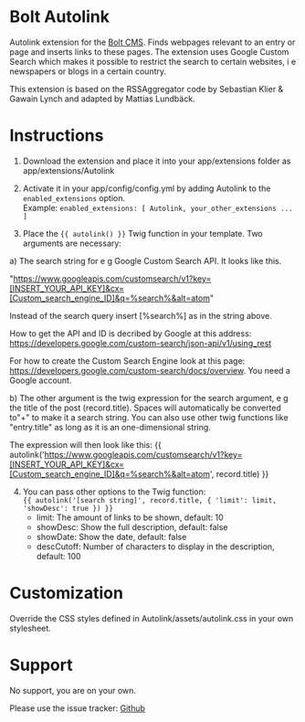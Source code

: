 Bolt Autolink
=======================

Autolink extension for the [Bolt CMS](http://www.bolt.cm). Finds  webpages relevant to an entry or page and inserts links to these pages. The extension uses Google Custom Search which makes it possible to restrict the search to certain websites, i e newspapers or blogs in a certain country.

This extension is based on the RSSAggregator code by Sebastian Klier & Gawain Lynch and adapted by Mattias Lundbäck.

Instructions
=======================

1. Download the extension and place it into your app/extensions folder as app/extensions/Autolink

2. Activate it in your app/config/config.yml by adding Autolink to the `enabled_extensions` option.  
Example: `enabled_extensions: [ Autolink, your_other_extensions ... ]`

3. Place the `{{ autolink() }}` Twig function in your template. Two arguments are necessary:

a) The search string for e g Google Custom Search API. It looks like this.

"https://www.googleapis.com/customsearch/v1?key=[INSERT_YOUR_API_KEY]&cx=[Custom_search_engine_ID]&q=%search%&alt=atom"

Instead of the search query insert [%search%] as in the string above. 

How to get the API and ID is decribed by Google at this address: https://developers.google.com/custom-search/json-api/v1/using_rest

For how to create the Custom Search Engine look at this page: https://developers.google.com/custom-search/docs/overview. You need a Google account.

b) The other argument is the twig expression for the search argument, e g the title of the post (record.title). Spaces will automatically be converted to"+" to make it a search string. You can also use other twig functions like "entry.title" as long as it is an one-dimensional string.

The expression will then look like this: {{ autolink('https://www.googleapis.com/customsearch/v1?key=[INSERT_YOUR_API_KEY]&cx=[Custom_search_engine_ID]&q=%search%&alt=atom', record.title) }}

4. You can pass other options to the Twig function:  
`{{ autolink('[search string]', record.title, { 'limit': limit, 'showDesc': true }) }}`  
	+ limit: The amount of links to be shown, default: 10
	+ showDesc: Show the full description, default: false
	+ showDate: Show the date, default: false  
	+ descCutoff: Number of characters to display in the description, default: 100

Customization
=======================

Override the CSS styles defined in Autolink/assets/autolink.css in your own stylesheet.

Support
=======================

No support, you are on your own.

Please use the issue tracker: [Github](http://github.com/sekl/bolt-autolink/issues)
